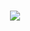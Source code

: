 <h1 align="center">
    <img src="https://readme-typing-svg.herokuapp.com/?font=Righteous&size=35&color=7B68EE&center=true&vCenter=true&width=700&height=100&duration=4000&lines=Hello+Everyone+👋;This+repository+is+about+Data+Analysis+and+Business+Intelligence+(BI)+resources+❤📊;" />
</h1>
